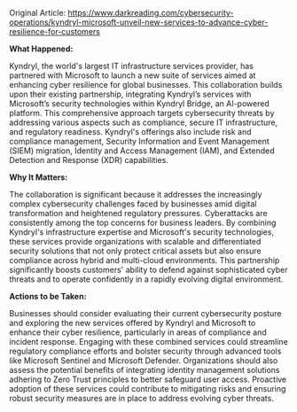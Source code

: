 Original Article: https://www.darkreading.com/cybersecurity-operations/kyndryl-microsoft-unveil-new-services-to-advance-cyber-resilience-for-customers

**What Happened:**

Kyndryl, the world's largest IT infrastructure services provider, has partnered with Microsoft to launch a new suite of services aimed at enhancing cyber resilience for global businesses. This collaboration builds upon their existing partnership, integrating Kyndryl’s services with Microsoft’s security technologies within Kyndryl Bridge, an AI-powered platform. This comprehensive approach targets cybersecurity threats by addressing various aspects such as compliance, secure IT infrastructure, and regulatory readiness. Kyndryl's offerings also include risk and compliance management, Security Information and Event Management (SIEM) migration, Identity and Access Management (IAM), and Extended Detection and Response (XDR) capabilities.

**Why It Matters:**

The collaboration is significant because it addresses the increasingly complex cybersecurity challenges faced by businesses amid digital transformation and heightened regulatory pressures. Cyberattacks are consistently among the top concerns for business leaders. By combining Kyndryl's infrastructure expertise and Microsoft's security technologies, these services provide organizations with scalable and differentiated security solutions that not only protect critical assets but also ensure compliance across hybrid and multi-cloud environments. This partnership significantly boosts customers' ability to defend against sophisticated cyber threats and to operate confidently in a rapidly evolving digital environment.

**Actions to be Taken:**

Businesses should consider evaluating their current cybersecurity posture and exploring the new services offered by Kyndryl and Microsoft to enhance their cyber resilience, particularly in areas of compliance and incident response. Engaging with these combined services could streamline regulatory compliance efforts and bolster security through advanced tools like Microsoft Sentinel and Microsoft Defender. Organizations should also assess the potential benefits of integrating identity management solutions adhering to Zero Trust principles to better safeguard user access. Proactive adoption of these services could contribute to mitigating risks and ensuring robust security measures are in place to address evolving cyber threats.